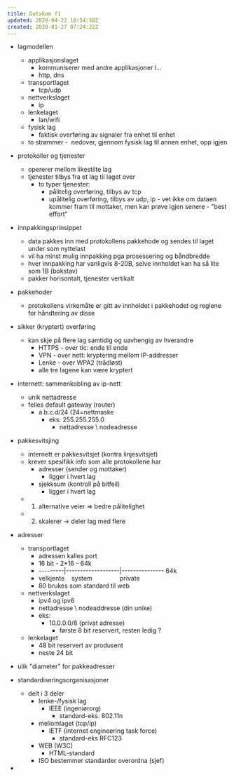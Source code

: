 ```yaml
---
title: Datakom f1
updated: 2020-04-22 10:54:50Z
created: 2020-01-27 07:24:22Z
---
```


- lagmodellen
    - applikasjonslaget
        - kommuniserer med andre applikasjoner i...
        - http, dns
    - transportlaget
        - tcp/udp
    - nettverkslaget
        - ip
    - lenkelaget
        - lan/wifi
    - fysisk lag
        - faktisk overføring av signaler fra enhet til enhet
    - to strømmer -  nedover, gjennom fysisk lag til annen enhet, opp igjen
- protokoller og tjenester
    - opererer mellom likestilte lag
    - tjenester tilbys fra et lag til laget over
        - to typer tjenester:
            - pålitelig overføring, tilbys av tcp
            - upålitelig overføring, tilbys av udp, ip - vet ikke om dataen kommer fram til mottaker, men kan prøve igjen senere - "best effort"
- innpakkingsprinsippet
    - data pakkes inn med protokollens pakkehode og sendes til laget under som nyttelast
    - vil ha minst mulig innpakking pga prosessering og båndbredde
    - hver innpakking har vanligvis 8-20B, selve innholdet kan ha så lite som 1B (bokstav)
    - pakker horisontalt, tjenester vertikalt
- pakkehoder
    - protokollens virkemåte er gitt av innholdet i pakkehodet og reglene for håndtering av disse
- sikker (kryptert) overføring
    - kan skje på flere lag samtidig og uavhengig av hverandre
        - HTTPS - over tlc: ende til ende
        - VPN - over nett: kryptering mellom IP-addresser
        - Lenke - over WPA2 (trådløst)
        - alle tre lagene kan være kryptert
- internett: sammenkobling av ip-nett
    - unik nettadresse
    - felles default gateway (router)
        - a.b.c.d/24 (24=nettmaske
            - eks: 255.255.255.0
                - nettadresse \ nodeadresse
- pakkesvitsjing
    - internett er pakkesvitsjet (kontra linjesvitsjet)
    - krever spesifikk info som alle protokollene har
        - adresser (sender og mottaker)
            - ligger i hvert lag
        - sjekksum (kontroll på bitfeil)
            - ligger i hvert lag
    - 1. alternative veier => bedre pålitelighet
    - 2. skalerer -> deler lag med flere
- adresser
    - transportlaget
        - adressen kalles port
        - 16 bit - 2*16 - 64k
        - ---------|-------------------|--------------- 64k
        - velkjente    system                private
        - 80 brukes som standard til web
    - nettverkslaget
        - ipv4 og ipv6
        - nettadresse \ nodeaddresse (din unike)
        - eks:
            - 10.0.0.0/8 (privat adresse)
                - første 8 bit reservert, resten ledig ?
    - lenkelaget
        - 48 bit reservert av produsent
        - neste 24 bit
- ulik "diameter" for pakkeadresser
- standardiseringsorganisasjoner
    - delt i 3 deler
        - lenke-/fysisk lag
            - IEEE (ingeniørorg)
                - standard-eks. 802.11n
        - mellomlaget (tcp/ip)
            - IETF (internet engineering task force)
                - standard-eks RFC123
        - WEB (W3C)
            - HTML-standard
        - ISO bestemmer standarder overordna (sjef)

-